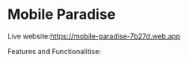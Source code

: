 # Mobile Paradise
Live website:https://mobile-paradise-7b27d.web.app

Features and Functionalitise:
